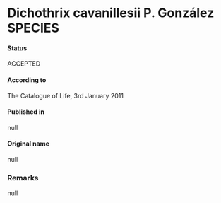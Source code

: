 # Dichothrix cavanillesii P. González SPECIES

#### Status
ACCEPTED

#### According to
The Catalogue of Life, 3rd January 2011

#### Published in
null

#### Original name
null

### Remarks
null